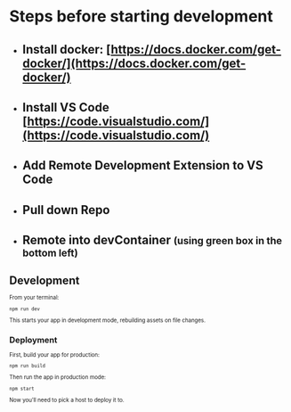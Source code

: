 # Steps before starting development

- ## Install docker: [https://docs.docker.com/get-docker/](https://docs.docker.com/get-docker/)

- ## Install VS Code [https://code.visualstudio.com/](https://code.visualstudio.com/)

- ## Add Remote Development Extension to VS Code

- ## Pull down Repo

- ## Remote into devContainer <small>(using green box in the bottom left)<small>

# Development

From your terminal:

```sh
npm run dev
```

This starts your app in development mode, rebuilding assets on file changes.

## Deployment

First, build your app for production:

```sh
npm run build
```

Then run the app in production mode:

```sh
npm start
```

Now you'll need to pick a host to deploy it to.
